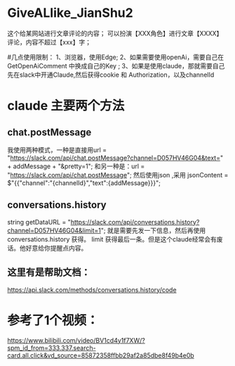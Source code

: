 # GiveALlike_JianShu2
这个给某网站进行文章评论的内容；
可以扮演【XXX角色】进行文章【XXXX】评论，内容不超过【xxx】字；


#几点使用限制：
1、浏览器，使用Edge;
2、如果需要使用openAi，需要自己在GetOpenAiComment 中换成自己的Key ;
3、如果是使用claude，那就需要自己先在slack中开通Claude,然后获得cookie 和 Authorization，以及channelId 

# claude 主要两个方法
## chat.postMessage
我使用两种模式，一种是直接用url = "https://slack.com/api/chat.postMessage?channel=D057HV46G04&text=" + addMessage + "&pretty=1";
和另一种是：url = "https://slack.com/api/chat.postMessage"; 然后使用json ,采用 jsonContent = $"{{\"channel\":\"{channelId}\",\"text\":{addMessage}}}";

## conversations.history
string getDataURL = "https://slack.com/api/conversations.history?channel=D057HV46G04&limit=1";
就是需要先发一下信息，然后再使用conversations.history 获得。
limit 获得最后一条。但是这个claude经常会有废话。他好意给你提醒点内容。

## 这里有是帮助文档：
https://api.slack.com/methods/conversations.history/code

# 参考了1个视频：
https://www.bilibili.com/video/BV1cd4y1f7XW/?spm_id_from=333.337.search-card.all.click&vd_source=85872358ffbb29af2a85dbe8f49b4e0b


